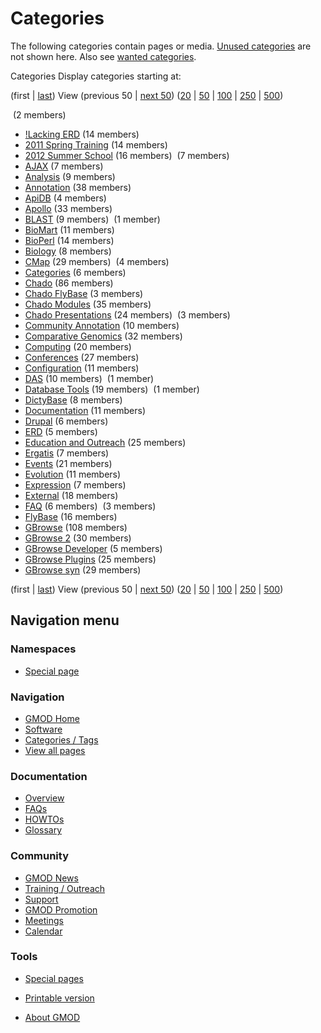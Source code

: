 



<span id="top"></span>




# <span dir="auto">Categories</span>








The following categories contain pages or media. [Unused
categories](/wiki/Special:UnusedCategories "Special:UnusedCategories")
are not shown here. Also see [wanted
categories](/wiki/Special:WantedCategories "Special:WantedCategories").

Categories Display categories starting at: 

(first \|
<a href="/mediawiki/index.php?title=Special%3ACategories&amp;dir=prev"
class="mw-lastlink" rel="last" title="Special%3ACategories">last</a>) View
(previous 50 \| <a
href="/mediawiki/index.php?title=Special%3ACategories&amp;offset=GBrowse_syn"
class="mw-nextlink" rel="next" title="Special%3ACategories">next 50</a>)
(<a
href="/mediawiki/index.php?title=Special%3ACategories&amp;offset=&amp;limit=20"
class="mw-numlink" title="Special%3ACategories">20</a> \| <a
href="/mediawiki/index.php?title=Special%3ACategories&amp;offset=&amp;limit=50"
class="mw-numlink" title="Special%3ACategories">50</a> \| <a
href="/mediawiki/index.php?title=Special%3ACategories&amp;offset=&amp;limit=100"
class="mw-numlink" title="Special%3ACategories">100</a> \| <a
href="/mediawiki/index.php?title=Special%3ACategories&amp;offset=&amp;limit=250"
class="mw-numlink" title="Special%3ACategories">250</a> \| <a
href="/mediawiki/index.php?title=Special%3ACategories&amp;offset=&amp;limit=500"
class="mw-numlink" title="Special%3ACategories">500</a>)

‏‎
  (2 members)
- [!Lacking ERD](/wiki/Category%3A!Lacking_ERD "Category%3A!Lacking ERD")‏‎
  (14 members)
- [2011 Spring
  Training](/wiki/Category%3A2011_Spring_Training "Category%3A2011 Spring Training")‏‎
  (14 members)
- [2012 Summer
  School](/wiki/Category%3A2012_Summer_School "Category%3A2012 Summer School")‏‎
  (16 members)
‏‎ (7 members)
- [AJAX](/wiki/Category%3AAJAX "Category%3AAJAX")‏‎ (7 members)
- [Analysis](/wiki/Category%3AAnalysis "Category%3AAnalysis")‏‎ (9 members)
- [Annotation](/wiki/Category%3AAnnotation "Category%3AAnnotation")‏‎ (38
  members)
- [ApiDB](/wiki/Category%3AApiDB "Category%3AApiDB")‏‎ (4 members)
- [Apollo](/wiki/Category%3AApollo "Category%3AApollo")‏‎ (33 members)
- [BLAST](/wiki/Category%3ABLAST "Category%3ABLAST")‏‎ (9 members)
‏‎
  (1 member)
- [BioMart](/wiki/Category%3ABioMart "Category%3ABioMart")‏‎ (11 members)
- [BioPerl](/wiki/Category%3ABioPerl "Category%3ABioPerl")‏‎ (14 members)
- [Biology](/wiki/Category%3ABiology "Category%3ABiology")‏‎ (8 members)
- [CMap](/wiki/Category%3ACMap "Category%3ACMap")‏‎ (29 members)
‏‎ (4
  members)
- [Categories](/wiki/Category%3ACategories "Category%3ACategories")‏‎ (6
  members)
- [Chado](/wiki/Category%3AChado "Category%3AChado")‏‎ (86 members)
- [Chado FlyBase](/wiki/Category%3AChado_FlyBase "Category%3AChado FlyBase")‏‎
  (3 members)
- [Chado Modules](/wiki/Category%3AChado_Modules "Category%3AChado Modules")‏‎
  (35 members)
- [Chado
  Presentations](/wiki/Category%3AChado_Presentations "Category%3AChado Presentations")‏‎
  (24 members)
‏‎ (3
  members)
- [Community
  Annotation](/wiki/Category%3ACommunity_Annotation "Category%3ACommunity Annotation")‏‎
  (10 members)
- [Comparative
  Genomics](/wiki/Category%3AComparative_Genomics "Category%3AComparative Genomics")‏‎
  (32 members)
- [Computing](/wiki/Category%3AComputing "Category%3AComputing")‏‎ (20
  members)
- [Conferences](/wiki/Category%3AConferences "Category%3AConferences")‏‎ (27
  members)
- [Configuration](/wiki/Category%3AConfiguration "Category%3AConfiguration")‏‎
  (11 members)
- [DAS](/wiki/Category%3ADAS "Category%3ADAS")‏‎ (10 members)
‏‎
  (1 member)
- [Database
  Tools](/wiki/Category%3ADatabase_Tools "Category%3ADatabase Tools")‏‎ (19
  members)
‏‎ (1
  member)
- [DictyBase](/wiki/Category%3ADictyBase "Category%3ADictyBase")‏‎ (8 members)
- [Documentation](/wiki/Category%3ADocumentation "Category%3ADocumentation")‏‎
  (11 members)
- [Drupal](/wiki/Category%3ADrupal "Category%3ADrupal")‏‎ (6 members)
- [ERD](/wiki/Category%3AERD "Category%3AERD")‏‎ (5 members)
- [Education and
  Outreach](/wiki/Category%3AEducation_and_Outreach "Category%3AEducation and Outreach")‏‎
  (25 members)
- [Ergatis](/wiki/Category%3AErgatis "Category%3AErgatis")‏‎ (7 members)
- [Events](/wiki/Category%3AEvents "Category%3AEvents")‏‎ (21 members)
- [Evolution](/wiki/Category%3AEvolution "Category%3AEvolution")‏‎ (11
  members)
- [Expression](/wiki/Category%3AExpression "Category%3AExpression")‏‎ (7
  members)
- [External](/wiki/Category%3AExternal "Category%3AExternal")‏‎ (18 members)
- [FAQ](/wiki/Category%3AFAQ "Category%3AFAQ")‏‎ (6 members)
‏‎ (3 members)
- [FlyBase](/wiki/Category%3AFlyBase "Category%3AFlyBase")‏‎ (16 members)
- [GBrowse](/wiki/Category%3AGBrowse "Category%3AGBrowse")‏‎ (108 members)
- [GBrowse 2](/wiki/Category%3AGBrowse_2 "Category%3AGBrowse 2")‏‎ (30
  members)
- [GBrowse
  Developer](/wiki/Category%3AGBrowse_Developer "Category%3AGBrowse Developer")‏‎
  (5 members)
- [GBrowse
  Plugins](/wiki/Category%3AGBrowse_Plugins "Category%3AGBrowse Plugins")‏‎
  (25 members)
- [GBrowse syn](/wiki/Category%3AGBrowse_syn "Category%3AGBrowse syn")‏‎ (29
  members)

(first \|
<a href="/mediawiki/index.php?title=Special%3ACategories&amp;dir=prev"
class="mw-lastlink" rel="last" title="Special%3ACategories">last</a>) View
(previous 50 \| <a
href="/mediawiki/index.php?title=Special%3ACategories&amp;offset=GBrowse_syn"
class="mw-nextlink" rel="next" title="Special%3ACategories">next 50</a>)
(<a
href="/mediawiki/index.php?title=Special%3ACategories&amp;offset=&amp;limit=20"
class="mw-numlink" title="Special%3ACategories">20</a> \| <a
href="/mediawiki/index.php?title=Special%3ACategories&amp;offset=&amp;limit=50"
class="mw-numlink" title="Special%3ACategories">50</a> \| <a
href="/mediawiki/index.php?title=Special%3ACategories&amp;offset=&amp;limit=100"
class="mw-numlink" title="Special%3ACategories">100</a> \| <a
href="/mediawiki/index.php?title=Special%3ACategories&amp;offset=&amp;limit=250"
class="mw-numlink" title="Special%3ACategories">250</a> \| <a
href="/mediawiki/index.php?title=Special%3ACategories&amp;offset=&amp;limit=500"
class="mw-numlink" title="Special%3ACategories">500</a>)







## Navigation menu



### Namespaces

- <span id="ca-nstab-special">[Special
  page](/wiki/Special%3ACategories "This is a special page, you cannot edit the page itself")</span>






### Navigation



- <span id="n-GMOD-Home">[GMOD Home](/wiki/Main_Page)</span>
- <span id="n-Software">[Software](/wiki/GMOD_Components)</span>
- <span id="n-Categories-.2F-Tags">[Categories /
  Tags](/wiki/Categories)</span>
- <span id="n-View-all-pages">[View all
  pages](/wiki/Special:AllPages)</span>




### Documentation



- <span id="n-Overview">[Overview](/wiki/Overview)</span>
- <span id="n-FAQs">[FAQs](/wiki/Category%3AFAQ)</span>
- <span id="n-HOWTOs">[HOWTOs](/wiki/Category%3AHOWTO)</span>
- <span id="n-Glossary">[Glossary](/wiki/Glossary)</span>




### Community



- <span id="n-GMOD-News">[GMOD News](/wiki/GMOD_News)</span>
- <span id="n-Training-.2F-Outreach">[Training /
  Outreach](/wiki/Training_and_Outreach)</span>
- <span id="n-Support">[Support](/wiki/Support)</span>
- <span id="n-GMOD-Promotion">[GMOD
  Promotion](/wiki/GMOD_Promotion)</span>
- <span id="n-Meetings">[Meetings](/wiki/Meetings)</span>
- <span id="n-Calendar">[Calendar](/wiki/Calendar)</span>




### Tools



- <span id="t-specialpages"><a href="/wiki/Special%3ASpecialPages" accesskey="q"
  title="A list of all special pages [q]">Special pages</a></span>
- <span id="t-print"><a
  href="/mediawiki/index.php?title=Special%3ACategories&amp;printable=yes"
  rel="alternate" accesskey="p"
  title="Printable version of this page [p]">Printable version</a></span>





- <span id="footer-places-about">[About
  GMOD](/wiki/GMOD%3AAbout "GMOD%3AAbout")</span>

<!-- -->




